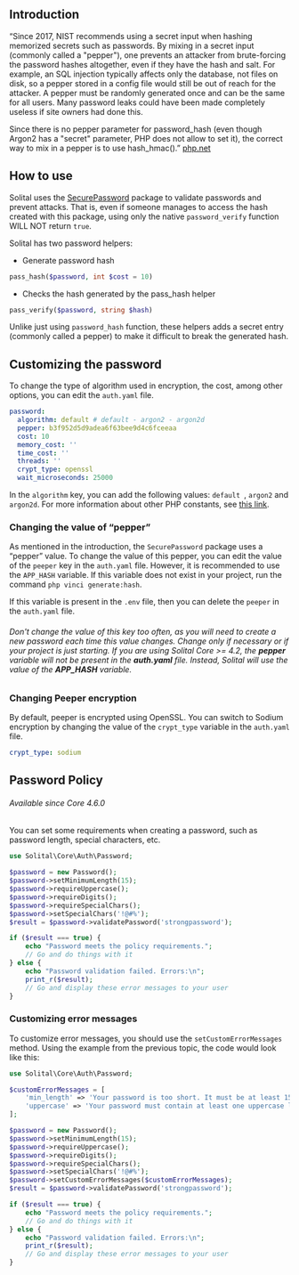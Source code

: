 ## Introduction

“Since 2017, NIST recommends using a secret input when hashing memorized secrets such as passwords. By mixing in a secret input (commonly called a "pepper"), one prevents an attacker from brute-forcing the password hashes altogether, even if they have the hash and salt. For example, an SQL injection typically affects only the database, not files on disk, so a pepper stored in a config file would still be out of reach for the attacker. A pepper must be randomly generated once and can be the same for all users. Many password leaks could have been made completely useless if site owners had done this.

Since there is no pepper parameter for password_hash (even though Argon2 has a "secret" parameter, PHP does not allow to set it), the correct way to mix in a pepper is to use hash_hmac().” [php.net](https://www.php.net/manual/pt_BR/function.password-hash.php#124138)

## How to use

Solital uses the [SecurePassword](https://github.com/brenno-duarte/php-secure-password) package to validate passwords and prevent attacks. That is, even if someone manages to access the hash created with this package, using only the native `password_verify` function WILL NOT return `true`.

Solital has two password helpers:

* Generate password hash

```php
pass_hash($password, int $cost = 10)
```

* Checks the hash generated by the pass_hash helper

```php
pass_verify($password, string $hash)
```

Unlike just using `password_hash` function, these helpers adds a secret entry (commonly called a pepper) to make it difficult to break the generated hash.

## Customizing the password

To change the type of algorithm used in encryption, the cost, among other options, you can edit the `auth.yaml` file.

```yaml
password:
  algorithm: default # default - argon2 - argon2d
  pepper: b3f952d5d9adea6f63bee9d4c6fceeaa
  cost: 10
  memory_cost: ''
  time_cost: ''
  threads: ''
  crypt_type: openssl
  wait_microseconds: 25000
```

In the `algorithm` key, you can add the following values: `default `, `argon2` and `argon2d`. For more information about other PHP constants, see [this link](https://www.php.net/manual/pt_BR/password.constants.php).

### Changing the value of “pepper”

As mentioned in the introduction, the `SecurePassword` package uses a “pepper” value. To change the value of this pepper, you can edit the value of the `peeper` key in the `auth.yaml` file. However, it is recommended to use the `APP_HASH` variable. If this variable does not exist in your project, run the command `php vinci generate:hash`.

If this variable is present in the `.env` file, then you can delete the `peeper` in the `auth.yaml` file.

<div class="alert alert-info mt-4" role="alert">
    <h6 class="fw-semibold">Don't change the value of this key too often, as you will need to create a new password each time this value changes. Change only if necessary or if your project is just starting. If you are using Solital Core >= 4.2, the <strong>pepper</strong> variable will not be present in the <strong>auth.yaml</strong> file. Instead, Solital will use the value of the <strong>APP_HASH</strong> variable.</h6>
</div>

### Changing Peeper encryption

By default, peeper is encrypted using OpenSSL. You can switch to Sodium encryption by changing the value of the `crypt_type` variable in the `auth.yaml` file.

```yaml
crypt_type: sodium
```

## Password Policy

<div class="alert alert-info mt-4" role="alert">
    <h6 class="fw-semibold">Available since Core 4.6.0</h6>
</div>

You can set some requirements when creating a password, such as password length, special characters, etc.

```php
use Solital\Core\Auth\Password;

$password = new Password();
$password->setMinimumLength(15);
$password->requireUppercase();
$password->requireDigits();
$password->requireSpecialChars();
$password->setSpecialChars('!@#%');
$result = $password->validatePassword('strongpassword');

if ($result === true) {
    echo "Password meets the policy requirements.";
    // Go and do things with it
} else {
    echo "Password validation failed. Errors:\n";
    print_r($result);
    // Go and display these error messages to your user
}
```

### Customizing error messages

To customize error messages, you should use the `setCustomErrorMessages` method. Using the example from the previous topic, the code would look like this:

```php
use Solital\Core\Auth\Password;

$customErrorMessages = [
    'min_length' => 'Your password is too short. It must be at least 15 characters long.',
    'uppercase' => 'Your password must contain at least one uppercase letter.',
];

$password = new Password();
$password->setMinimumLength(15);
$password->requireUppercase();
$password->requireDigits();
$password->requireSpecialChars();
$password->setSpecialChars('!@#%');
$password->setCustomErrorMessages($customErrorMessages);
$result = $password->validatePassword('strongpassword');

if ($result === true) {
    echo "Password meets the policy requirements.";
    // Go and do things with it
} else {
    echo "Password validation failed. Errors:\n";
    print_r($result);
    // Go and display these error messages to your user
}
```